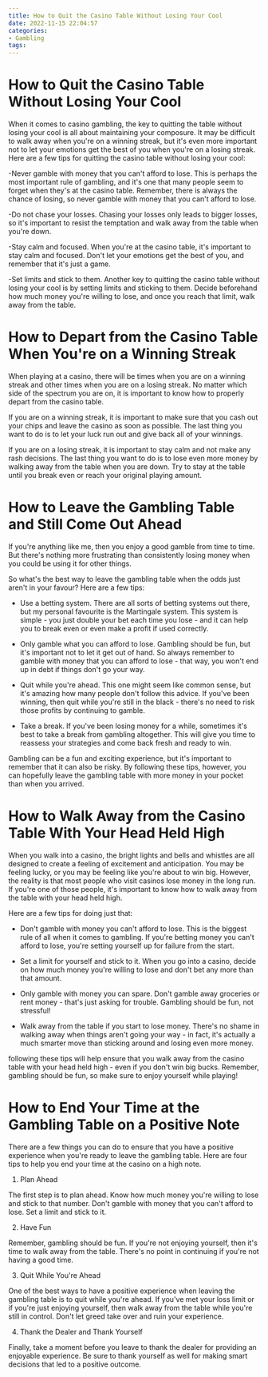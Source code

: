 ```yaml
---
title: How to Quit the Casino Table Without Losing Your Cool
date: 2022-11-15 22:04:57
categories:
- Gambling
tags:
---
```



#  How to Quit the Casino Table Without Losing Your Cool

When it comes to casino gambling, the key to quitting the table without losing your cool is all about maintaining your composure. It may be difficult to walk away when you're on a winning streak, but it's even more important not to let your emotions get the best of you when you're on a losing streak. Here are a few tips for quitting the casino table without losing your cool:

-Never gamble with money that you can't afford to lose. This is perhaps the most important rule of gambling, and it's one that many people seem to forget when they's at the casino table. Remember, there is always the chance of losing, so never gamble with money that you can't afford to lose.

-Do not chase your losses. Chasing your losses only leads to bigger losses, so it's important to resist the temptation and walk away from the table when you're down.

-Stay calm and focused. When you're at the casino table, it's important to stay calm and focused. Don't let your emotions get the best of you, and remember that it's just a game.

-Set limits and stick to them. Another key to quitting the casino table without losing your cool is by setting limits and sticking to them. Decide beforehand how much money you're willing to lose, and once you reach that limit, walk away from the table.

#  How to Depart from the Casino Table When You're on a Winning Streak

When playing at a casino, there will be times when you are on a winning streak and other times when you are on a losing streak. No matter which side of the spectrum you are on, it is important to know how to properly depart from the casino table.

If you are on a winning streak, it is important to make sure that you cash out your chips and leave the casino as soon as possible. The last thing you want to do is to let your luck run out and give back all of your winnings.

If you are on a losing streak, it is important to stay calm and not make any rash decisions. The last thing you want to do is to lose even more money by walking away from the table when you are down. Try to stay at the table until you break even or reach your original playing amount.

#  How to Leave the Gambling Table and Still Come Out Ahead

If you're anything like me, then you enjoy a good gamble from time to time. But there's nothing more frustrating than consistently losing money when you could be using it for other things.

So what's the best way to leave the gambling table when the odds just aren't in your favour? Here are a few tips:

* Use a betting system. There are all sorts of betting systems out there, but my personal favourite is the Martingale system. This system is simple - you just double your bet each time you lose - and it can help you to break even or even make a profit if used correctly.

* Only gamble what you can afford to lose. Gambling should be fun, but it's important not to let it get out of hand. So always remember to gamble with money that you can afford to lose - that way, you won't end up in debt if things don't go your way.

* Quit while you're ahead. This one might seem like common sense, but it's amazing how many people don't follow this advice. If you've been winning, then quit while you're still in the black - there's no need to risk those profits by continuing to gamble.

* Take a break. If you've been losing money for a while, sometimes it's best to take a break from gambling altogether. This will give you time to reassess your strategies and come back fresh and ready to win.

Gambling can be a fun and exciting experience, but it's important to remember that it can also be risky. By following these tips, however, you can hopefully leave the gambling table with more money in your pocket than when you arrived.

#  How to Walk Away from the Casino Table With Your Head Held High

When you walk into a casino, the bright lights and bells and whistles are all designed to create a feeling of excitement and anticipation. You may be feeling lucky, or you may be feeling like you're about to win big. However, the reality is that most people who visit casinos lose money in the long run. If you're one of those people, it's important to know how to walk away from the table with your head held high.

Here are a few tips for doing just that:

- Don't gamble with money you can't afford to lose. This is the biggest rule of all when it comes to gambling. If you're betting money you can't afford to lose, you're setting yourself up for failure from the start.

- Set a limit for yourself and stick to it. When you go into a casino, decide on how much money you're willing to lose and don't bet any more than that amount.

- Only gamble with money you can spare. Don't gamble away groceries or rent money - that's just asking for trouble. Gambling should be fun, not stressful!

- Walk away from the table if you start to lose money. There's no shame in walking away when things aren't going your way - in fact, it's actually a much smarter move than sticking around and losing even more money.

 following these tips will help ensure that you walk away from the casino table with your head held high - even if you don't win big bucks. Remember, gambling should be fun, so make sure to enjoy yourself while playing!

#  How to End Your Time at the Gambling Table on a Positive Note

There are a few things you can do to ensure that you have a positive experience when you're ready to leave the gambling table. Here are four tips to help you end your time at the casino on a high note.

1. Plan Ahead

The first step is to plan ahead. Know how much money you're willing to lose and stick to that number. Don't gamble with money that you can't afford to lose. Set a limit and stick to it.

2. Have Fun

Remember, gambling should be fun. If you're not enjoying yourself, then it's time to walk away from the table. There's no point in continuing if you're not having a good time.

3. Quit While You're Ahead

One of the best ways to have a positive experience when leaving the gambling table is to quit while you're ahead. If you've met your loss limit or if you're just enjoying yourself, then walk away from the table while you're still in control. Don't let greed take over and ruin your experience.

4. Thank the Dealer and Thank Yourself

Finally, take a moment before you leave to thank the dealer for providing an enjoyable experience. Be sure to thank yourself as well for making smart decisions that led to a positive outcome.